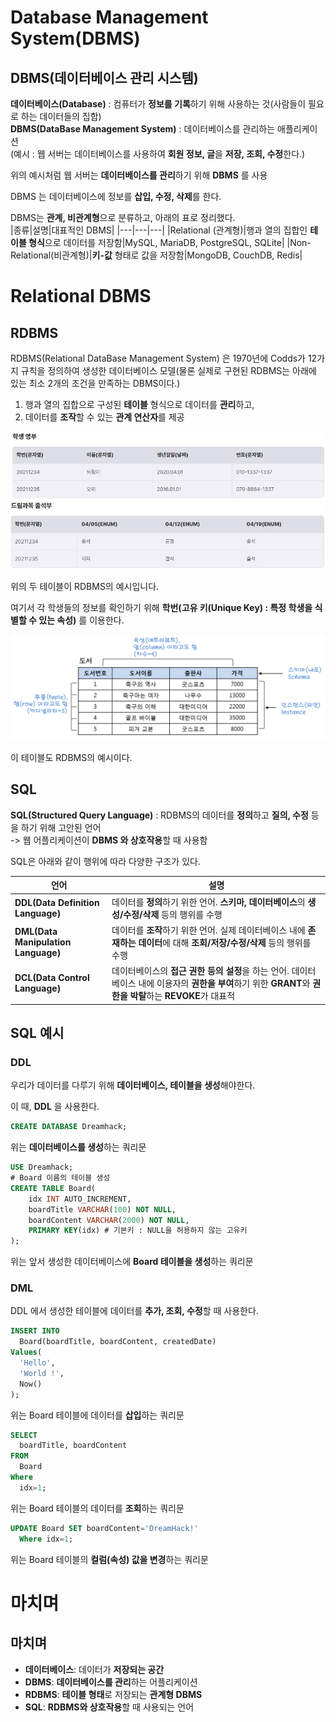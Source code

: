 # Database Management System(DBMS)

## DBMS(데이터베이스 관리 시스템)

**데이터베이스(Database)** : 컴퓨터가 **정보를 기록**하기 위해 사용하는 것(사람들이 필요로 하는 데이터들의 집합)  
**DBMS(DataBase Management System)** : 데이터베이스를 관리하는 애플리케이션  
(예시 : 웹 서버는 데이터베이스를 사용하여 **회원 정보, 글**을 **저장, 조회, 수정**한다.)  

위의 예시처럼 웹 서버는 **데이터베이스를 관리**하기 위해 **DBMS** 를 사용  

DBMS 는 데이터베이스에 정보를 **삽입, 수정, 삭제**를 한다.  

DBMS는 **관계, 비관계형**으로 분류하고, 아래의 표로 정리했다.  
|종류|설명|대표적인 DBMS|
|---|---|---|
|Relational (관계형)|행과 열의 집합인 **테이블 형식**으로 데이터를 저장함|MySQL, MariaDB, PostgreSQL, SQLite|
|Non-Relational(비관계형)|**키-값** 형태로 값을 저장함|MongoDB, CouchDB, Redis|

# Relational DBMS

## RDBMS

RDBMS(Relational DataBase Management System) 은 1970년에 Codds가 12가지 규칙을 정의하여 생성한 데이터베이스 모델(물론 실제로 구현된 RDBMS는 아래에 있는 최소 2개의 조건을 만족하는 DBMS이다.)  

1. 행과 열의 집합으로 구성된 **테이블** 형식으로 데이터를 **관리**하고, 
2. 데이터를 **조작**할 수 있는 **관계 연산자**를 제공

<img src="1.jpg">  <img src="2.jpg">

위의 두 테이블이 RDBMS의 예시입니다.  

여기서 각 학생들의 정보를 확인하기 위해 **학번(고유 키(Unique Key) : 특정 학생을 식별할 수 있는 속성)** 를 이용한다.  

<img src="3.jpg">

이 테이블도 RDBMS의 예시이다.  

## SQL

**SQL(Structured Query Language)** : RDBMS의 데이터를 **정의**하고 **질의, 수정** 등을 하기 위해 고안된 언어  
-> 웹 어플리케이션이 **DBMS 와 상호작용**할 때 사용함  

SQL은 아래와 같이 행위에 따라 다양한 구조가 있다.  

|언어|설명|
|---|---|
|**DDL(Data Definition Language)**|데이터를 **정의**하기 위한 언어. **스키마, 데이터베이스**의 **생성/수정/삭제** 등의 행위를 수행|
|**DML(Data Manipulation Language)**|데이터를 **조작**하기 위한 언어. 실제 데이터베이스 내에 **존재하는 데이터**에 대해 **조회/저장/수정/삭제** 등의 행위를 수행|
|**DCL(Data Control Language)**|데이터베이스의 **접근 권한 등의 설정**을 하는 언어. 데이터베이스 내에 이용자의 **권한을 부여**하기 위한 **GRANT**와 **권한을 박탈**하는 **REVOKE**가 대표적|

## SQL 예시

### DDL

우리가 데이터를 다루기 위해 **데이터베이스, 테이블을 생성**해야한다.  

이 때, **DDL** 을 사용한다.  

```SQL
CREATE DATABASE Dreamhack;
```

위는 **데이터베이스를 생성**하는 쿼리문

```SQL
USE Dreamhack;
# Board 이름의 테이블 생성
CREATE TABLE Board(
	idx INT AUTO_INCREMENT,
	boardTitle VARCHAR(100) NOT NULL,
	boardContent VARCHAR(2000) NOT NULL,
	PRIMARY KEY(idx) # 기본키 : NULL을 허용하지 않는 고유키
);
```

위는 앞서 생성한 데이터베이스에 **Board 테이블을 생성**하는 쿼리문  

### DML

DDL 에서 생성한 테이블에 데이터를 **추가, 조회, 수정**할 때 사용한다.  

```SQL
INSERT INTO 
  Board(boardTitle, boardContent, createdDate) 
Values(
  'Hello', 
  'World !',
  Now()
);
```

위는 Board 테이블에 데이터를 **삽입**하는 쿼리문  

```SQL
SELECT 
  boardTitle, boardContent
FROM
  Board
Where
  idx=1;
```

위는 Board 테이블의 데이터를 **조회**하는 쿼리문  

```SQL
UPDATE Board SET boardContent='DreamHack!' 
  Where idx=1;
```

위는 Board 테이블의 **컬럼(속성) 값을 변경**하는 쿼리문  

# 마치며
## 마치며
-   **데이터베이스**: 데이터가 **저장되는 공간**
-   **DBMS**: **데이터베이스를 관리**하는 어플리케이션
-   **RDBMS**: **테이블 형태**로 저장되는 **관계형 DBMS**
-   **SQL**: **RDBMS와 상호작용**할 때 사용되는 언어